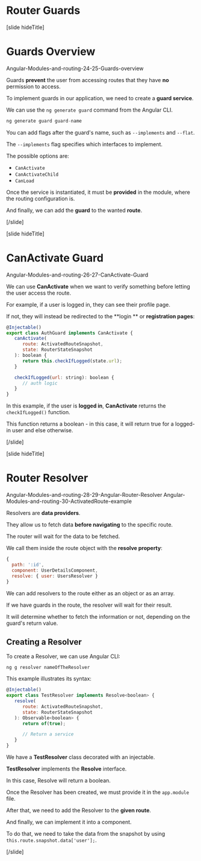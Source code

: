 # Router Guards

[slide hideTitle]

# Guards Overview

Angular-Modules-and-routing-24-25-Guards-overview

Guards **prevent** the user from accessing routes that they have **no** permission to access.

To implement guards in our application, we need to create a **guard service**.

We can use the `ng generate guard` command from the Angular CLI.

```js
ng generate guard guard-name
```

You can add flags after the guard's name, such as `--implements` and `--flat`.

The `--implements` flag specifies which interfaces to implement.

The possible options are:
-  `CanActivate`
-  `CanActivateChild`
-  `CanLoad`

Once the service is instantiated, it must be **provided** in the module, where the routing configuration is.

And finally, we can add the **guard** to the wanted **route**.

[/slide]

[slide hideTitle]

# CanActivate Guard

Angular-Modules-and-routing-26-27-CanActivate-Guard

We can use **CanActivate** when we want to verify something before letting the user access the route.

For example, if a user is logged in, they can see their profile page.

If not, they will instead be redirected to the **login ** or **registration pages**:

```js
@Injectable()
export class AuthGuard implements CanActivate {
   canActivate(
      route: ActivatedRouteSnapshot,
      state: RouterStateSnapshot
   ): boolean {
      return this.checkIfLogged(state.url);
   }

   checkIfLogged(url: string): boolean {
      // auth logic
   }
}
```

In this example, if the user is **logged in**, **CanActivate** returns the `checkIfLogged()` function.

This function returns a boolean - in this case, it will return true for a logged-in user and else otherwise.

[/slide]

[slide hideTitle]

# Router Resolver

Angular-Modules-and-routing-28-29-Angular-Router-Resolver
Angular-Modules-and-routing-30-ActivatedRoute-example

Resolvers are **data providers**.

They allow us to fetch data **before navigating** to the specific route.

The router will wait for the data to be fetched.

We call them inside the route object with the **resolve property**:

```js
{
  path: ':id',
  component: UserDetailsComponent,
  resolve: { user: UsersResolver }
}
```

We can add resolvers to the route either as an object or as an array.

If we have guards in the route, the resolver will wait for their result.

It will determine whether to fetch the information or not, depending on the guard's return value.

## Creating a Resolver

To create a Resolver, we can use Angular CLI:

```
ng g resolver nameOfTheResolver
```

This example illustrates its syntax:

```js
@Injectable()
export class TestResolver implements Resolve<boolean> {
   resolve(
      route: ActivatedRouteSnapshot,
      state: RouterStateSnapshot
   ): Observable<boolean> {
      return of(true);

      // Return a service
   }
}
```

We have a **TestResolver** class decorated with an injectable.

**TestResolver** implements the **Resolve** interface.

In this case, Resolve will return a boolean.

Once the Resolver has been created, we must provide it in the `app.module` file.

After that, we need to add the Resolver to the **given route**.

And finally, we can implement it into a component.

To do that, we need to take the data from the snapshot by using `this.route.snapshot.data['user'];`.

[/slide]
